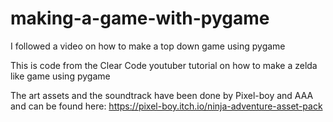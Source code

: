 # making-a-game-with-pygame
I followed a video on how to make a top down game using pygame

This is code from the Clear Code youtuber tutorial on how to make a zelda like game using pygame

The art assets and the soundtrack have been done by Pixel-boy and AAA and can be found here: https://pixel-boy.itch.io/ninja-adventure-asset-pack

